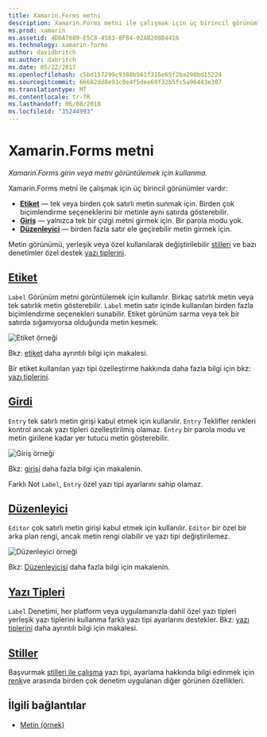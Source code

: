 ```yaml
---
title: Xamarin.Forms metni
description: Xamarin.Forms metni ile çalışmak için üç birincil görünümlere sahip ve bu makalede bunları girin ve metin Xamarin.Forms uygulamaları görüntülemek için nasıl kullanılacağı açıklanmaktadır.
ms.prod: xamarin
ms.assetid: 4DBA7689-E5C8-4583-8FB4-02AB208B4416
ms.technology: xamarin-forms
author: davidbritch
ms.author: dabritch
ms.date: 05/22/2017
ms.openlocfilehash: c5bd157299c9388b561f316e65f2ba290bd15224
ms.sourcegitcommit: 66682dd8e93c0e4f5dee69f32b5fc5a96443e307
ms.translationtype: MT
ms.contentlocale: tr-TR
ms.lasthandoff: 06/08/2018
ms.locfileid: "35244993"
---
```

# <a name="text-in-xamarinforms"></a>Xamarin.Forms metni

_Xamarin.Forms girin veya metni görüntülemek için kullanma._

Xamarin.Forms metni ile çalışmak için üç birincil görünümler vardır:

- **[Etiket](#Label)**  &mdash; tek veya birden çok satırlı metin sunmak için. Birden çok biçimlendirme seçeneklerini bir metinle aynı satırda gösterebilir.
- **[Giriş](#Entry)**  &mdash; yalnızca tek bir çizgi metni girmek için. Bir parola modu yok.
- **[Düzenleyici](#Editor)**  &mdash; birden fazla satır ele geçirebilir metin girmek için.

Metin görünümü, yerleşik veya özel kullanılarak değiştirilebilir [stilleri](#Styles) ve bazı denetimler özel destek [yazı tiplerini](#Fonts).

<a name="Label" />

## <a name="labellabelmd"></a>[Etiket](label.md)

`Label` Görünüm metni görüntülemek için kullanılır. Birkaç satırlık metin veya tek satırlık metin gösterebilir. `Label` metin satır içinde kullanılan birden fazla biçimlendirme seçenekleri sunabilir. Etiket görünüm sarma veya tek bir satırda sığamıyorsa olduğunda metin kesmek.

![](images/label.png "Etiket örneği")

Bkz: [etiket](label.md) daha ayrıntılı bilgi için makalesi.

Bir etiket kullanılan yazı tipi özelleştirme hakkında daha fazla bilgi için bkz: [yazı tiplerini](fonts.md).

<a name="Entry" />

## <a name="entryentrymd"></a>[Girdi](entry.md)

`Entry` tek satırlı metin girişi kabul etmek için kullanılır. `Entry` Teklifler renkleri kontrol ancak yazı tipleri özelleştirilmiş olamaz. `Entry` bir parola modu ve metin girilene kadar yer tutucu metin gösterebilir.

![](images/entry.png "Giriş örneği")

Bkz: [girişi](entry.md) daha fazla bilgi için makalenin.

Farklı Not `Label`, `Entry` özel yazı tipi ayarlarını sahip olamaz.

<a name="Editor" />

## <a name="editoreditormd"></a>[Düzenleyici](editor.md)

`Editor` çok satırlı metin girişi kabul etmek için kullanılır. `Editor` bir özel bir arka plan rengi, ancak metin rengi olabilir ve yazı tipi değiştirilemez.

![](images/editor.png "Düzenleyici örneği")

Bkz: [Düzenleyicisi](editor.md) daha fazla bilgi için makalenin.

<a name="Fonts" />

## <a name="fontsfontsmd"></a>[Yazı Tipleri](fonts.md)

`Label` Denetimi, her platform veya uygulamanızla dahil özel yazı tipleri yerleşik yazı tiplerini kullanma farklı yazı tipi ayarlarını destekler. Bkz: [yazı tiplerini](fonts.md) daha ayrıntılı bilgi için makalesi.

<a name="Styles" />

## <a name="stylesstylesmd"></a>[Stiller](styles.md)

Başvurmak [stilleri ile çalışma](~/xamarin-forms/user-interface/styles/index.md) yazı tipi, ayarlama hakkında bilgi edinmek için [renk](~/xamarin-forms/user-interface/colors.md)ve arasında birden çok denetim uygulanan diğer görünen özellikleri.



## <a name="related-links"></a>İlgili bağlantılar

- [Metin (örnek)](https://developer.xamarin.com/samples/xamarin-forms/UserInterface/Text)
